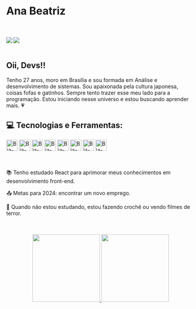

<div style="display: inline_block">
<h1 align="left">Ana Beatriz</h1>
<br>
<br>
<a href="mailto:abeatrizbcosta@gmail.com"><img align="left" src="https://img.shields.io/badge/Gmail-D14836?style=for-the-badge&logo=gmail&logoColor=white" /></a>
<a href="https://www.linkedin.com/in/ana-beatriz-barros-costa/"><img align="left"  src="https://img.shields.io/badge/LinkedIn-0077B5?style=for-the-badge&logo=linkedin&logoColor=white" /></a>
</div>

<br>
<br>

## Oii, Devs!!

Tenho 27 anos, moro em Brasília e sou formada em Análise e desenvolvimento de sistemas. Sou apaixonada pela cultura japonesa, coisas fofas e gatinhos.
Sempre tento trazer esse meu lado para a programação. 
Estou iniciando nesse universo e estou buscando aprender mais. :heartpulse:

## :computer: Tecnologias e Ferramentas:

<div style="display: inline_block">
<img align="center" alt="Bia-Html" width="30" height="30" src="https://cdn.jsdelivr.net/gh/devicons/devicon/icons/html5/html5-plain-wordmark.svg" />
<img align="center" alt="Bia-Css" width="30" height="30" src="https://cdn.jsdelivr.net/gh/devicons/devicon/icons/css3/css3-plain-wordmark.svg" />
<img align="center" alt="Bia-Js" width="30" height="30" src="https://cdn.jsdelivr.net/gh/devicons/devicon/icons/javascript/javascript-plain.svg" />
<img align="center" alt="Bia-Git" width="30" height="30" src="https://cdn.jsdelivr.net/gh/devicons/devicon/icons/git/git-original.svg" />
<img align="center" alt="Bia-Github" width="30" height="30" src="https://cdn.jsdelivr.net/gh/devicons/devicon/icons/github/github-original.svg" />
<img align="center" alt="Bia-Figma" width="30" height="30" src="https://cdn.jsdelivr.net/gh/devicons/devicon/icons/figma/figma-original.svg" />
<img align="center" alt="Bia-Bootstrap" width="30" height="30" src="https://cdn.jsdelivr.net/gh/devicons/devicon/icons/bootstrap/bootstrap-original.svg" />  
<img align="center" alt="Bia-React" width="30" height="30" src="https://cdn.jsdelivr.net/gh/devicons/devicon/icons/react/react-original.svg" />  
</div>

<br>
<br>

:books: Tenho estudado React para aprimorar meus conhecimentos em desenvolvimento front-end.

:outbox_tray: Metas para 2024: encontrar um novo emprego.

:musical_score: Quando não estou estudando, estou fazendo crochê ou vendo filmes de terror.

<br>
<br>

<div align="center">
  <a href="https://github.com/AnaBeat">
  <img height="180em" src="https://github-readme-stats.vercel.app/api?username=AnaBeat&show_icons=true&theme=bear&include_all_commits=true&count_private=true"/>
  <img height="180em" src="https://github-readme-stats.vercel.app/api/top-langs/?username=AnaBeat&layout=compact&langs_count=7&theme=bear"/>
</div>
